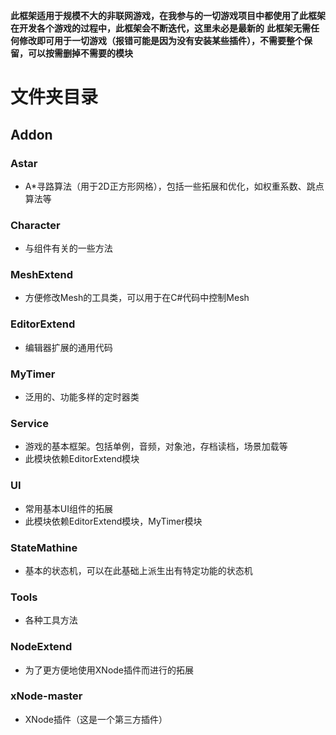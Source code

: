 **此框架适用于规模不大的非联网游戏，在我参与的一切游戏项目中都使用了此框架**
**在开发各个游戏的过程中，此框架会不断迭代，这里未必是最新的**
**此框架无需任何修改即可用于一切游戏（报错可能是因为没有安装某些插件），不需要整个保留，可以按需删掉不需要的模块**

# 文件夹目录

## Addon

### Astar

- A*寻路算法（用于2D正方形网格），包括一些拓展和优化，如权重系数、跳点算法等


### Character

- 与组件有关的一些方法


### MeshExtend

- 方便修改Mesh的工具类，可以用于在C#代码中控制Mesh


### EditorExtend

- 编辑器扩展的通用代码


### MyTimer

- 泛用的、功能多样的定时器类


### Service

- 游戏的基本框架。包括单例，音频，对象池，存档读档，场景加载等
- 此模块依赖EditorExtend模块

### UI

- 常用基本UI组件的拓展
- 此模块依赖EditorExtend模块，MyTimer模块

### StateMathine

- 基本的状态机，可以在此基础上派生出有特定功能的状态机


### Tools

- 各种工具方法


### NodeExtend

- 为了更方便地使用XNode插件而进行的拓展


### xNode-master

- XNode插件（这是一个第三方插件）

